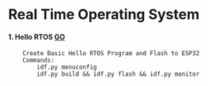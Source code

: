 
# Real Time Operating System
#### 1. Hello RTOS [GO](./01_Hello_RTOS/main/hello_rtos.c)
        Create Basic Hello RTOS Program and Flash to ESP32
        Commands:
            idf.py menuconfig
            idf.py build && idf.py flash && idf.py monitor


